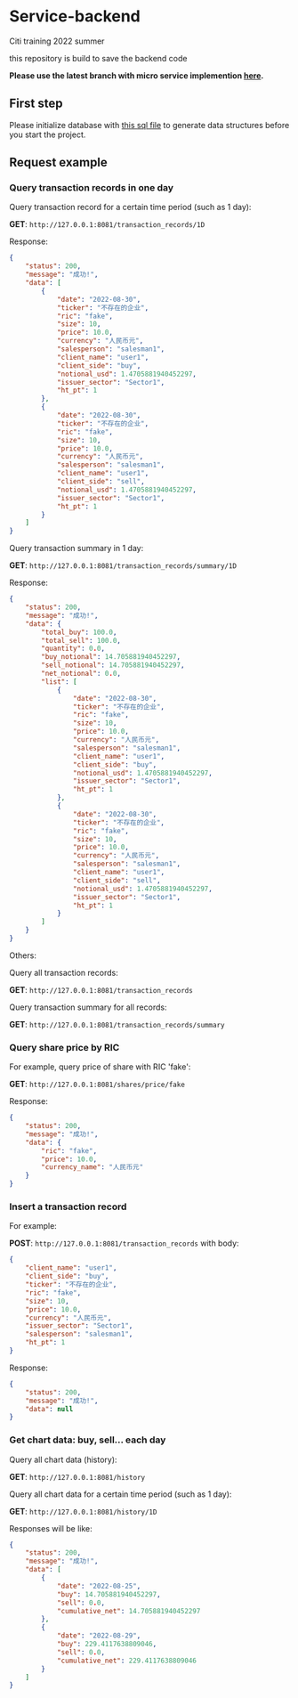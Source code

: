 # Service-backend
Citi training 2022 summer

this repository is build to save the backend code

**Please use the latest branch with micro service implemention [here](https://github.com/hnu-five/Service-backend/tree/microService).**

## First step

Please initialize database with [this sql file](./src/main/resources/sql/citi.sql) to generate data structures before you start the project.

## Request example

### Query transaction records in one day

Query transaction record for a certain time period (such as 1 day):

**GET**: `http://127.0.0.1:8081/transaction_records/1D`

Response:

```json
{
    "status": 200,
    "message": "成功!",
    "data": [
        {
            "date": "2022-08-30",
            "ticker": "不存在的企业",
            "ric": "fake",
            "size": 10,
            "price": 10.0,
            "currency": "人民币元",
            "salesperson": "salesman1",
            "client_name": "user1",
            "client_side": "buy",
            "notional_usd": 1.4705881940452297,
            "issuer_sector": "Sector1",
            "ht_pt": 1
        },
        {
            "date": "2022-08-30",
            "ticker": "不存在的企业",
            "ric": "fake",
            "size": 10,
            "price": 10.0,
            "currency": "人民币元",
            "salesperson": "salesman1",
            "client_name": "user1",
            "client_side": "sell",
            "notional_usd": 1.4705881940452297,
            "issuer_sector": "Sector1",
            "ht_pt": 1
        }
    ]
}
```

Query transaction summary in 1 day:

**GET**: `http://127.0.0.1:8081/transaction_records/summary/1D`

Response:

```json
{
    "status": 200,
    "message": "成功!",
    "data": {
        "total_buy": 100.0,
        "total_sell": 100.0,
        "quantity": 0.0,
        "buy_notional": 14.705881940452297,
        "sell_notional": 14.705881940452297,
        "net_notional": 0.0,
        "list": [
            {
                "date": "2022-08-30",
                "ticker": "不存在的企业",
                "ric": "fake",
                "size": 10,
                "price": 10.0,
                "currency": "人民币元",
                "salesperson": "salesman1",
                "client_name": "user1",
                "client_side": "buy",
                "notional_usd": 1.4705881940452297,
                "issuer_sector": "Sector1",
                "ht_pt": 1
            },
            {
                "date": "2022-08-30",
                "ticker": "不存在的企业",
                "ric": "fake",
                "size": 10,
                "price": 10.0,
                "currency": "人民币元",
                "salesperson": "salesman1",
                "client_name": "user1",
                "client_side": "sell",
                "notional_usd": 1.4705881940452297,
                "issuer_sector": "Sector1",
                "ht_pt": 1
            }
        ]
    }
}
```

Others:

Query all transaction records:

**GET**: `http://127.0.0.1:8081/transaction_records`

Query transaction summary for all records:

**GET**: `http://127.0.0.1:8081/transaction_records/summary`

### Query share price by RIC

For example, query price of share with RIC 'fake':

**GET**: `http://127.0.0.1:8081/shares/price/fake`

Response:

```json
{
    "status": 200,
    "message": "成功!",
    "data": {
        "ric": "fake",
        "price": 10.0,
        "currency_name": "人民币元"
    }
}
```

### Insert a transaction record

For example:

**POST**: `http://127.0.0.1:8081/transaction_records` with body:

```json
{
    "client_name": "user1",
    "client_side": "buy",
    "ticker": "不存在的企业",
    "ric": "fake",
    "size": 10,
    "price": 10.0,
    "currency": "人民币元",
    "issuer_sector": "Sector1",
    "salesperson": "salesman1",
    "ht_pt": 1
}
```

Response:

```json
{
    "status": 200,
    "message": "成功!",
    "data": null
}
```

### Get chart data: buy, sell... each day

Query all chart data (history):

**GET**: `http://127.0.0.1:8081/history`

Query all chart data for a certain time period (such as 1 day):

**GET**: `http://127.0.0.1:8081/history/1D`

Responses will be like:

```json
{
    "status": 200,
    "message": "成功!",
    "data": [
        {
            "date": "2022-08-25",
            "buy": 14.705881940452297,
            "sell": 0.0,
            "cumulative_net": 14.705881940452297
        },
        {
            "date": "2022-08-29",
            "buy": 229.4117638809046,
            "sell": 0.0,
            "cumulative_net": 229.4117638809046
        }
    ]
}
```
